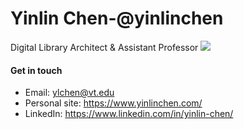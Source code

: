 # Yinlin Chen-@yinlinchen

Digital Library Architect & Assistant Professor
<img src="https://www.yinlinchen.com/assets/images/vtul.png"/>

#### Get in touch
- Email: ylchen@vt.edu
- Personal site: https://www.yinlinchen.com/
- LinkedIn: https://www.linkedin.com/in/yinlin-chen/

